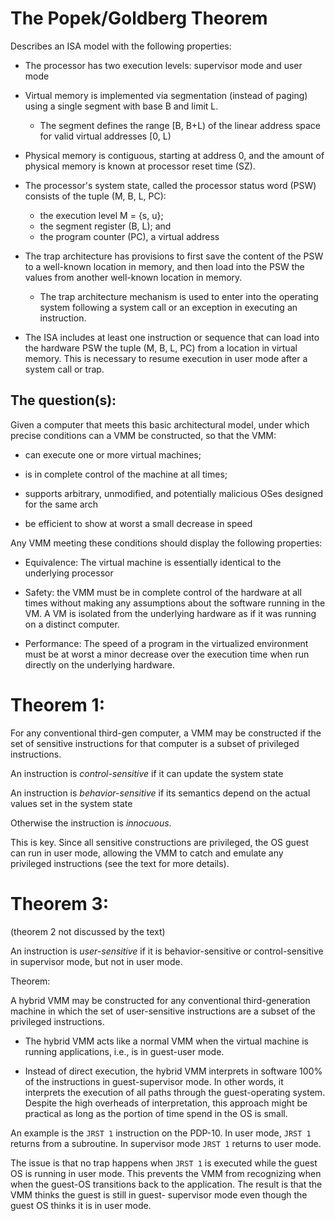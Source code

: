 # The Popek/Goldberg Theorem

Describes an ISA model with the following properties:

* The processor has two execution levels: supervisor mode and user mode

* Virtual memory is implemented via segmentation (instead of paging) using a single segment
  with base B and limit L.
  - The segment defines the range [B, B+L) of the linear address space for valid virtual
    addresses [0, L)

* Physical memory is contiguous, starting at address 0, and the amount of physical memory is
  known at processor reset time (SZ).

* The processor's system state, called the processor status word (PSW) consists of the tuple
  (M, B, L, PC):
  
  - the execution level M = {s, u};
  - the segment register (B, L); and
  - the program counter (PC), a virtual address

* The trap architecture has provisions to first save the content of the PSW to a well-known
  location in memory, and then load into the PSW the values from another well-known location in
  memory.
  - The trap architecture mechanism is used to enter into the operating system following a
  system call or an exception in executing an instruction.

* The ISA includes at least one instruction or sequence that can load into the hardware PSW the
  tuple (M, B, L, PC) from a location in virtual memory. This is necessary to resume execution
  in user mode after a system call or trap.


## The question(s):

Given a computer that meets this basic architectural model, under which precise conditions
can a VMM be constructed, so that the VMM:

* can execute one or more virtual machines;

* is in complete control of the machine at all times;

* supports arbitrary, unmodified, and potentially malicious OSes designed for the same arch

* be efficient to show at worst a small decrease in speed


Any VMM meeting these conditions should display the following properties:

- Equivalence: The virtual machine is essentially identical to the underlying processor

- Safety: the VMM must be in complete control of the hardware at all times without making any
  assumptions about the software running in the VM. A VM is isolated from the underlying
  hardware as if it was running on a distinct computer.

- Performance: The speed of a program in the virtualized environment must be at worst a minor
  decrease over the execution time when run directly on the underlying hardware.


# Theorem 1:
For any conventional third-gen computer, a VMM may be constructed if the set of sensitive
instructions for that computer is a subset of privileged instructions.

An instruction is *control-sensitive* if it can update the system state

An instruction is *behavior-sensitive* if its semantics depend on the actual values set
in the system state

Otherwise the instruction is *innocuous*.

This is key. Since all sensitive constructions are privileged, the OS guest can run in user
mode, allowing the VMM to catch and emulate any privileged instructions (see the text for
more details).

# Theorem 3:
(theorem 2 not discussed by the text)

An instruction is *user-sensitive* if it is behavior-sensitive or control-sensitive in supervisor
mode, but not in user mode.

Theorem:

A hybrid VMM may be constructed for any conventional third-generation machine in which the set
of user-sensitive instructions are a subset of the privileged instructions.

* The hybrid VMM acts like a normal VMM when the virtual machine is running applications, i.e.,
  is in guest-user mode.

* Instead of direct execution, the hybrid VMM interprets in software 100% of the instructions
  in guest-supervisor mode. In other words, it interprets the execution of all paths through the
  guest-operating system. Despite the high overheads of interpretation, this approach might
  be practical as long as the portion of time spend in the OS is small.

An example is the `JRST 1` instruction on the PDP-10. In user mode, `JRST 1` returns from a
subroutine. In supervisor mode `JRST 1` returns to user mode.

The issue is that no trap happens when `JRST 1` is executed while the guest OS is running
in user mode. This prevents the VMM from recognizing when when the guest-OS transitions
back to the application. The result is that the VMM thinks the guest is still in guest-
supervisor mode even though the guest OS thinks it is in user mode.
